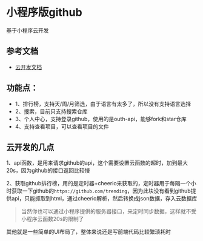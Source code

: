 # 小程序版github

基于小程序云开发

## 参考文档

- [云开发文档](https://developers.weixin.qq.com/miniprogram/dev/wxcloud/basis/getting-started.html)

## 功能点：

- 1、排行榜，支持天/周/月筛选，由于语言有太多了，所以没有支持语言选择
- 2、搜索，目前只支持搜索仓库
- 3、个人中心，支持登录github，使用的是outh-api，能够fork和star仓库
- 4、支持查看项目，可以查看项目的文件

## 云开发的几点

1、api函数，是用来请求github的api，这个需要设置云函数的超时，加到最大20s，因为github的接口返回比较慢

2、获取github排行榜，用的是定时器+cheerio来获取的，定时器用于每隔一个小时获取一下github的`https://github.com/trending`，因为此块没有看到github提供api，只能抓取到html，通过cheerio解析，然后转换成json数据，存入云数据库

> 当然你也可以通过小程序提供的服务器接口，来定时同步数据，这样就不受小程序云函数20s的限制了

其他就是一些简单的UI布局了，整体来说还是写前端代码比较繁琐耗时

